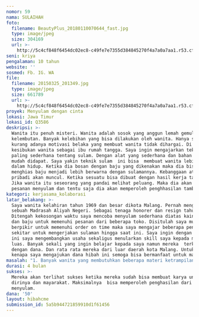 ```yaml
---
nomor: 59
nama: SULAIHAH
foto:
  filename: BeautyPlus_20180110070644_fast.jpg
  type: image/jpeg
  size: 304169
  url: >-
    http://5c4cf848f6454dc02ec8-c49fe7e7355d384845270f4a7a0a7aa1.r53.cf2.rackcdn.com/e74cb684-8539-4bd6-a265-9d89da5f49e0/BeautyPlus_20180110070644_fast.jpg
seni: kriya
pengalaman: 10 tahun
website: ''
sosmed: Fb. IG. WA
file:
  filename: 20150325_201349.jpg
  type: image/jpeg
  size: 661789
  url: >-
    http://5c4cf848f6454dc02ec8-c49fe7e7355d384845270f4a7a0a7aa1.r53.cf2.rackcdn.com/7a2f2918-1a68-42fd-92bf-b0ff3d23daa8/20150325_201349.jpg
proyek: Menyulam dengan cinta
lokasi: Jawa Timur
lokasi_id: Q3586
deskripsi: >-
  Wanita itu penuh misteri. Wanita adalah sosok yang anggun lemah gemulai penuh
  kelembutan. Banyak kelebihan yang bisa dilakukan oleh wanita. Hanya saja
  kurang adanya motivasi belaka yang membuat wanita tidak dihargai. Di sela
  kesibukan wanita sebagai ibu rumah tangga. Saya ingin mengajarkan teknik yang
  paling sederhana tentang sulam. Dengan alat yang sederhana dan bahan yang
  mudah didapat. Saya yakin teknik sulam  ini bisa  membuat wanita lebih berarti
  dalam hidup. Ketika dia bosan dengan baju yang dikenakan maka dia bisa
  menghias baju menjadi lebih berwarna dengan sulamannya. Kebanggaan atas diri
  pribadi akan muncul. Ketika sesuatu bisa dibuat dengan hasil kerja tangannya.
  Jika wanita itu seseorang yang pandai melihat peluang. Maka dia akan mendapat
  pesanan menyulam dan tentu saja dia akan memperoleh penghhasilan tambahan.
kategori: kerjasama_kolaborasi
latar_belakang: >-
  Saya wanita kelahiran tahun 1969 dan besar dikota Malang. Pernah mengajar di
  sebuah Madrasah Aliyah Negeri. Sebagai tenaga honorer dan resign tahun 2003.
  Ditengah kekosongan waktu saya mencoba menyulam sederhana diatas kain jilbab
  dan baju untuk memenuhi pesanan dari beberapa toko. Disitulah saya mulai
  berpikir untuk memenuhi order on time maka saya mengajar beberapa penduduk
  sekitar untuk mengerjakan sulaman hingga saat ini. Saya ingin dengan proyek
  ini saya mengembangkan usaha sekaligus menularkan skill saya kepada masyarakat
  luas. Banyak sekali yang ingin belajar kepada saya namun mereka  terkendala
  dengan dana. Dan rata rata mereka dari luar daerah kota Malang. Untuk itulah
  kenapa saya mengajukan dana hibah ini semoga bisa bermanfaat untuk masyarakat.
masalah: "1. Banyak wanita yang membutuhkan beberapa materi ketrampilan sebagai upaya untuk meningkatkan taraf hidup. Tanpa harus keluar rumah. (Wanita perkerja rumahan ) \r\n2. Menyiasati waktu senggang dan berpenghasilan. "
durasi: 4 bulan
sukses: >-
  Mereka akan terlihat sukses ketika mereka sudah bisa membuat karya untuk
  dirinya dan mayarakat. Maksimalnya  bisa memperoleh penghasilan dari
  menyulam. 
dana: '50'
layout: hibahcme
submission_id: 5a5b944721859910d1f61456
---
```

